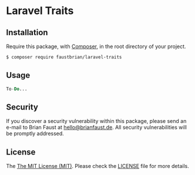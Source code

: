 # Laravel Traits

## Installation

Require this package, with [Composer](https://getcomposer.org/), in the root directory of your project.

``` bash
$ composer require faustbrian/laravel-traits
```

## Usage

``` php
To-Do...
```

## Security

If you discover a security vulnerability within this package, please send an e-mail to Brian Faust at hello@brianfaust.de. All security vulnerabilities will be promptly addressed.

## License

The [The MIT License (MIT)](LICENSE). Please check the [LICENSE](LICENSE) file for more details.
